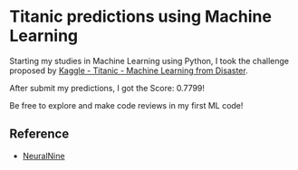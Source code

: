 
# Titanic predictions using Machine Learning

Starting my studies in Machine Learning using Python, I took the  challenge proposed by [Kaggle - Titanic - Machine Learning from Disaster](https://www.kaggle.com/competitions/titanic/submissions).

After submit my predictions, I got the Score: 0.7799! 

Be free to explore and make code reviews in my first ML code!
## Reference

 - [NeuralNine](https://www.youtube.com/watch?v=fATVVQfFyU0)

